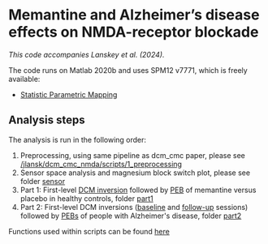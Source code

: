 # Memantine and Alzheimer’s disease effects on NMDA-receptor blockade
_This code accompanies Lanskey et al. (2024)._

The code runs on Matlab 2020b and uses SPM12 v7771, which is freely available:
* [Statistic Parametric Mapping](http://www.fil.ion.ucl.ac.uk/spm/)

## Analysis steps
The analysis is run in the following order:
1. Preprocessing, using same pipeline as dcm_cmc paper, please see [/jlansk/dcm_cmc_nmda/scripts/1_preprocessing](https://github.com/jlansk/dcm_cmc_ntad/tree/main/scripts/1_preprocessing)
2. Sensor space analysis and magnesium block switch plot, please see folder [sensor](https://github.com/jlansk/NMDA_blockade/tree/main/scripts/sensor)
3. Part 1: First-level [DCM inversion](https://github.com/jlansk/NMDA_blockade/blob/main/scripts/part1/invert_memcons_alpha_v1.m) followed by [PEB](https://github.com/jlansk/NMDA_blockade/blob/main/scripts/part1/PEBs_memcons_alpha_v1.m) of memantine versus placebo in healthy controls, folder [part1](https://github.com/jlansk/NMDA_blockade/tree/main/scripts/part1)
4. Part 2: First-level DCM inversions ([baseline](https://github.com/jlansk/NMDA_blockade/blob/main/scripts/part2/invert_BL_alpha_v1.m) and [follow-up](https://github.com/jlansk/NMDA_blockade/blob/main/scripts/part2/invert_AF_alpha_v1.m) sessions) followed by [PEBs](https://github.com/jlansk/NMDA_blockade/blob/main/scripts/part2/PEBs_ntad_alpha_v1.m) of people with Alzheimer's disease, folder [part2](https://github.com/jlansk/NMDA_blockade/tree/main/scripts/part2)

Functions used within scripts can be found [here](https://github.com/jlansk/NMDA_blockade/tree/main/scripts/functions)
